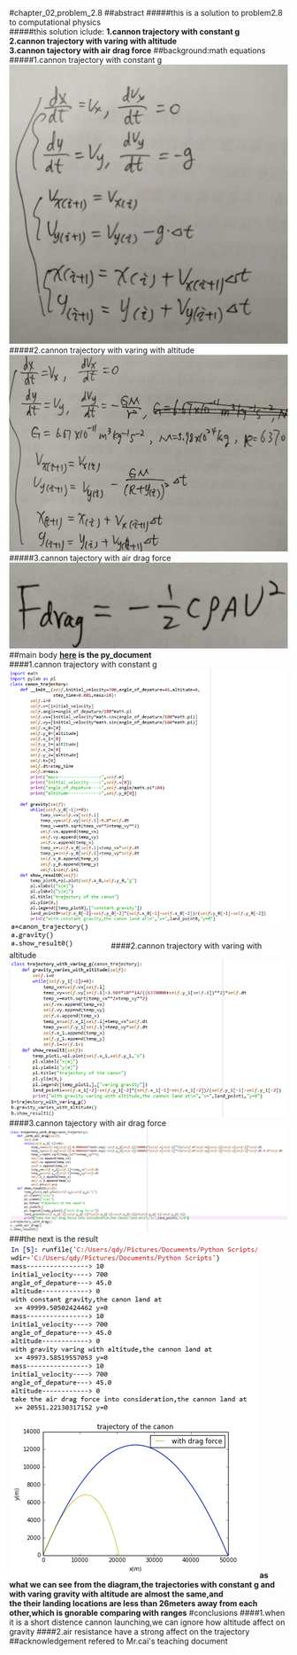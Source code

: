 #chapter_02,problem_2.8
##abstract
#####this is a solution to problem2.8 to computational physics  
#####this solution iclude:
**1.cannon trajectory with constant g      
2.cannon trajectory with varing with altitude     
3.cannon tajectory with air drag force**
##background:math equations
#####1.cannon trajectory with constant g
![](https://github.com/humorson/computational_physics_N2014301020037/blob/master/exercise_05/2.jpg)
#####2.cannon trajectory with varing with altitude 
![](https://github.com/humorson/computational_physics_N2014301020037/blob/master/exercise_05/2.png)
#####3.cannon tajectory with air drag force
![](https://github.com/humorson/computational_physics_N2014301020037/blob/master/exercise_05/3.png)
##main body
**[here](https://github.com/humorson/computational_physics_N2014301020037/blob/master/exercise_05/problem_2.8.py) is the py_document**    
####1.cannon trajectory with constant g
![](https://github.com/humorson/computational_physics_N2014301020037/blob/master/exercise_05/canon_trajectory.png)
![](
https://github.com/humorson/computational_physics_N2014301020037/blob/master/exercise_05/code0.png)
####2.cannon trajectory with varing with altitude 
![](https://github.com/humorson/computational_physics_N2014301020037/blob/master/exercise_05/code1.png)
####3.cannon tajectory with air drag force
![](https://github.com/humorson/computational_physics_N2014301020037/blob/master/exercise_05/code2.png)
###the next is the result
![](https://github.com/humorson/computational_physics_N2014301020037/blob/master/exercise_05/result.png)
**as what we can see from the diagram,the trajectories with constant g and with varing gravity with altitude are almost the same,and    
the their landing locations are less than 26meters away from each other,which is gnorable comparing with ranges**
#conclusions
####1.when it is a short distence cannon launching,we can ignore how altitude affect on gravity
####2.air resistance have a strong affect on the trajectory
##acknowledgement
refered to Mr.cai's teaching document





